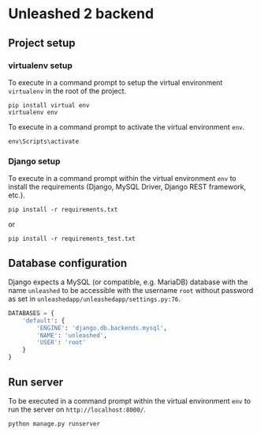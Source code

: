 # Unleashed 2 backend

## Project setup

### virtualenv setup
To execute in a command prompt to setup the virtual environment ```virtualenv``` in the root of the project.

```
pip install virtual env
virtualenv env
```

To execute in a command prompt to activate the virtual environment ```env```.
```
env\Scripts\activate
```

### Django setup
To execute in a command prompt within the virtual environment ```env``` to install the requirements (Django, MySQL Driver, Django REST framework, etc.).

```
pip install -r requirements.txt
```

or

```
pip install -r requirements_test.txt
```

## Database configuration
Django expects a MySQL (or compatible, e.g. MariaDB) database with the name ```unleashed``` to be accessible with the username ```root``` without password as set in ```unleashedapp/unleashedapp/settings.py:76```.
```py
DATABASES = {
    'default': {
        'ENGINE': 'django.db.backends.mysql',
        'NAME': 'unleashed',
        'USER': 'root'
    }
}
```

## Run server
To be executed in a command prompt within the virtual environment ```env``` to run the server on ```http://localhost:8000/```.

```
python manage.py runserver
```